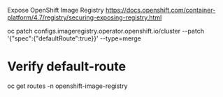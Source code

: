 Expose OpenShift Image Registry
https://docs.openshift.com/container-platform/4.7/registry/securing-exposing-registry.html

oc patch configs.imageregistry.operator.openshift.io/cluster --patch '{"spec":{"defaultRoute":true}}' --type=merge
# Verify default-route
oc get routes -n openshift-image-registry


